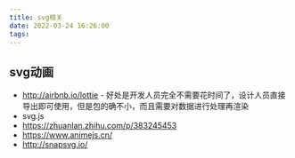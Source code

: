 ```yaml
---
title: svg相关
date: 2022-03-24 16:26:00
tags:
---
```

## svg动画
- http://airbnb.io/lottie - 好处是开发人员完全不需要花时间了，设计人员直接导出即可使用，但是包的确不小，而且需要对数据进行处理再渲染
- svg.js
- https://zhuanlan.zhihu.com/p/383245453
- https://www.animejs.cn/
- http://snapsvg.io/